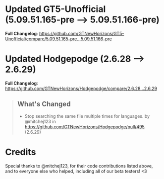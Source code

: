 # Updated GT5-Unofficial (5.09.51.165-pre -->  5.09.51.166-pre)
**Full Changelog**: https://github.com/GTNewHorizons/GT5-Unofficial/compare/5.09.51.165-pre...5.09.51.166-pre

# Updated Hodgepodge (2.6.28 -->  2.6.29)
**Full Changelog**: https://github.com/GTNewHorizons/Hodgepodge/compare/2.6.28...2.6.29
>## What's Changed
> * Stop searching the same file multiple times for languages. by @mitchej123 in https://github.com/GTNewHorizons/Hodgepodge/pull/495 (2.6.29)
>

# Credits
Special thanks to @mitchej123, for their code contributions listed above, and to everyone else who helped, including all of our beta testers! <3